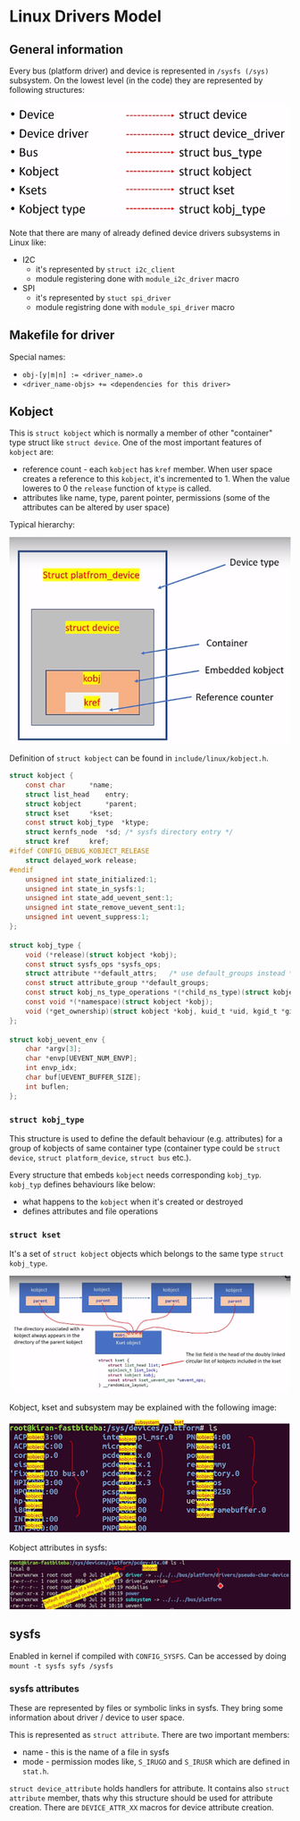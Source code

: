 # Linux Drivers Model

## General information

Every bus (platform driver) and device is represented in `/sysfs (/sys)` subsystem.
On the lowest level (in the code) they are represented by following structures:

![Components of the device model](pictures/components_of_the_device_model.png)

Note that there are many of already defined device drivers subsystems in Linux like:
- I2C
  - it's represented by `struct i2c_client`
  - module registering done with `module_i2c_driver` macro
- SPI
  - it's represented by `stuct spi_driver`
  - module registring done with `module_spi_driver` macro

## Makefile for driver

Special names:
- `obj-[y|m|n] := <driver_name>.o`
- `<driver_name-objs> += <dependencies for this driver>`

## Kobject

This is `struct kobject` which is normally a member of other "container" type struct like `struct device`.
One of the most important features of `kobject` are:
- reference count - each `kobject` has `kref` member. When user space creates a reference to this `kobject`, it's incremented to 1. When the value loweres to 0 the `release` function of `ktype` is called.
- attributes like name, type, parent pointer, permissions (some of the attributes can be altered by user space)

Typical hierarchy:

![Typical hierarchy](pictures/typical_hierarchy_kobject.png)

Definition of `struct kobject` can be found in `include/linux/kobject.h`.

```c
struct kobject {
	const char		*name;
	struct list_head	entry;
	struct kobject		*parent;
	struct kset		*kset;
	const struct kobj_type	*ktype;
	struct kernfs_node	*sd; /* sysfs directory entry */
	struct kref		kref;
#ifdef CONFIG_DEBUG_KOBJECT_RELEASE
	struct delayed_work	release;
#endif
	unsigned int state_initialized:1;
	unsigned int state_in_sysfs:1;
	unsigned int state_add_uevent_sent:1;
	unsigned int state_remove_uevent_sent:1;
	unsigned int uevent_suppress:1;
};

struct kobj_type {
	void (*release)(struct kobject *kobj);
	const struct sysfs_ops *sysfs_ops;
	struct attribute **default_attrs;	/* use default_groups instead */
	const struct attribute_group **default_groups;
	const struct kobj_ns_type_operations *(*child_ns_type)(struct kobject *kobj);
	const void *(*namespace)(struct kobject *kobj);
	void (*get_ownership)(struct kobject *kobj, kuid_t *uid, kgid_t *gid);
};

struct kobj_uevent_env {
	char *argv[3];
	char *envp[UEVENT_NUM_ENVP];
	int envp_idx;
	char buf[UEVENT_BUFFER_SIZE];
	int buflen;
};
```

### `struct kobj_type`

This structure is used to define the default behaviour (e.g. attributes) for a group of kobjects of same container type (container type could be `struct device`, `struct platform_device`, `struct bus` etc.).

Every structure that embeds `kobject` needs corresponding `kobj_typ`. `kobj_typ` defines behaviours like below:
- what happens to the `kobject` when it's created or destroyed
- defines attributes and file operations

### `struct kset`

It's a set of `struct kobject` objects which belongs to the same type `struct kobj_type`.

![kset](pictures/kset.png)

Kobject, kset and subsystem may be explained with the following image:

![subsystem explanation](pictures/subsystem_kset_kobject_exmplanation.png)

Kobject attributes in sysfs:

![Kobject attributes in sysfs](pictures/kobject_attributes.png)

## sysfs

Enabled in kernel if compiled with `CONFIG_SYSFS`. Can be accessed by doing `mount -t sysfs syfs /sysfs`

### sysfs attributes

These are represented by files or symbolic links in sysfs. They bring some information about driver / device to user space.

This is represented as `struct attribute`. There are two important members:
- name - this is the name of a file in sysfs
- mode - permission modes like, `S_IRUGO` and `S_IRUSR` which are defined in `stat.h`.

`struct device_attribute` holds handlers for attribute. It contains also `struct attribute` member, thats why this structure should be used for attribute creation. There are `DEVICE_ATTR_XX` macros for device attribute creation.
